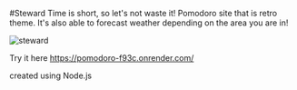 #Steward
Time is short, so let's not waste it!
Pomodoro site that is retro theme. It's also able to forecast weather depending on the area you are in!

![steward](https://github.com/Matthiaschanjk/pomodoro/assets/90817000/89cff88c-e1a7-4120-9ba2-c1a1b6e11bd8)

Try it here https://pomodoro-f93c.onrender.com/

created using Node.js
